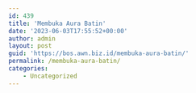 ```yaml
---
id: 439
title: 'Membuka Aura Batin'
date: '2023-06-03T17:55:52+00:00'
author: admin
layout: post
guid: 'https://bos.awn.biz.id/membuka-aura-batin/'
permalink: /membuka-aura-batin/
categories:
    - Uncategorized
---
```


